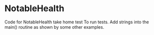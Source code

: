 # NotableHealth
Code for NotableHealth take home test
To run tests. Add strings into the main() routine as shown by some other examples.
